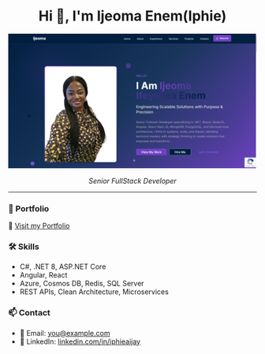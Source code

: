 <h1 align="center">Hi 👋, I'm Ijeoma Enem(Iphie)</h1>
<p align="center">
 
  <img src="https://github.com/iphieaijay/iphieaijay/blob/main/portfolio.png?raw=true" alt="Logo" />
</p>

<p align="center">
  <em>Senior FullStack Developer</em>
</p>

---

### 💼 Portfolio
🔗 [Visit my Portfolio](https://iphieaijay.github.io)

### 🛠️ Skills
- C#, .NET 8, ASP.NET Core
- Angular, React
- Azure, Cosmos DB, Redis, SQL Server
- REST APIs, Clean Architecture, Microservices

### 📫 Contact
- 📧 Email: you@example.com
- 💼 LinkedIn: [linkedin.com/in/iphieaijay](https://linkedin.com/in/iphieaijay)

